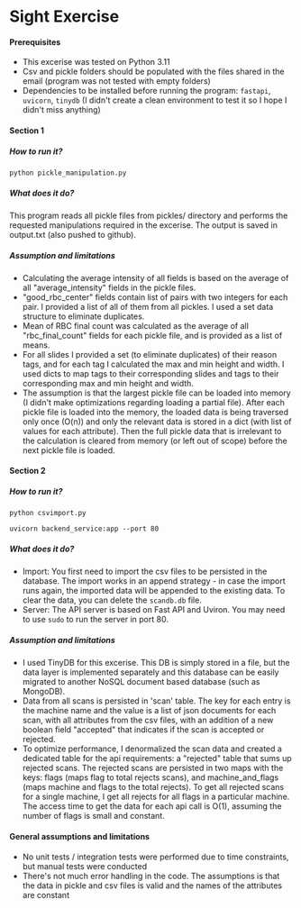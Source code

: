 # Sight Exercise

#### Prerequisites
- This excerise was tested on Python 3.11
- Csv and pickle folders should be populated with the files shared in the email (program was not tested with empty folders)
- Dependencies to be installed before running the program: `fastapi`, `uvicorn`, `tinydb` (I didn't create a clean environment to test it so I hope I didn't miss anything) 


#### Section 1
##### How to run it?
`python pickle_manipulation.py`

##### What does it do?
This program reads all pickle files from pickles/ directory and performs the requested manipulations required in the excerise. The output is saved in output.txt (also pushed to github).

##### Assumption and limitations
- Calculating the average intensity of all fields is based on the average of all "average_intensity" fields in the pickle files.
- "good_rbc_center" fields contain list of pairs with two integers for each pair. I provided a list of all of them from all pickles. I used a set data structure to eliminate duplicates.
- Mean of RBC final count was calculated as the average of all "rbc_final_count" fields for each pickle file, and is provided as a list of means.
- For all slides I provided a set (to eliminate duplicates) of their reason tags, and for each tag I calculated the max and min height and width. I used dicts to map tags to their corresponding slides and tags to their corresponding max and min height and width.
- The assumption is that the largest pickle file can be loaded into memory (I didn't make optimizations regarding loading a partial file). After each pickle file is loaded into the memory, the loaded data is being traversed only once (O(n)) and only the relevant data is stored in a dict (with list of values for each attribute). Then the full pickle data that is irrelevant to the calculation is cleared from memory (or left out of scope) before the next pickle file is loaded.

#### Section 2
##### How to run it?
`python csvimport.py`

`uvicorn backend_service:app --port 80`

##### What does it do?
- Import: You first need to import the csv files to be persisted in the database. The import works in an append strategy - in case the import runs again, the imported data will be appended to the existing data. To clear the data, you can delete the `scandb.db` file.
- Server: The API server is based on Fast API and Uviron. You may need to use `sudo` to run the server in port 80.

##### Assumption and limitations
- I used TinyDB for this excerise. This DB is simply stored in a file, but the data layer is implemented separately and this database can be easily migrated to another NoSQL document based database (such as MongoDB).
- Data from all scans is persisted in 'scan' table. The key for each entry is the machine name and the value is a list of json documents for each scan, with all attributes from the csv files, with an addition of a new boolean field "accepted" that indicates if the scan is accepted or rejected.
- To optimize performance, I denormalized the scan data and created a dedicated table for the api requirements: a "rejected" table that sums up rejected scans. The rejected scans are persisted in two maps with the keys: flags (maps flag to total rejects scans), and machine_and_flags (maps machine and flags to the total rejects). To get all rejected scans for a single machine, I get all rejects for all flags in a particular machine. The access time to get the data for each api call is O(1), assuming the number of flags is small and constant.

#### General assumptions and limitations
- No unit tests / integration tests were performed due to time constraints, but manual tests were conducted
- There's not much error handling in the code. The assumptions is that the data in pickle and csv files is valid and the names of the attributes are constant